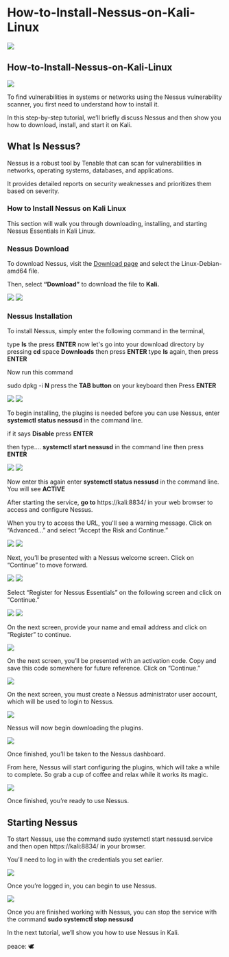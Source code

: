 # How-to-Install-Nessus-on-Kali-Linux




<img src="Folder/Nessus 1.webp">




<h2>How-to-Install-Nessus-on-Kali-Linux</h2>
<img src="Folder/How-to-install-Nessus-on-Kali-Linux-Windows.webp">


To find vulnerabilities in systems or networks using the Nessus vulnerability scanner, you first need to understand how to install it.

In this step-by-step tutorial, we’ll briefly discuss Nessus and then show you how to download, install, and start it on  Kali.


<h2>What Is Nessus?</h2>
Nessus is a robust tool by Tenable that can scan for vulnerabilities in networks, operating systems, databases, and applications.

It provides detailed reports on security weaknesses and prioritizes them based on severity.


<h3>How to Install Nessus on Kali Linux</h3>
This section will walk you through downloading, installing, and starting Nessus Essentials in Kali Linux.

<h3>Nessus Download</h3>

To download Nessus, visit the  <a href="https://www.tenable.com/downloads/nessus">Download page</a>  and select the Linux-Debian-amd64 file.

Then, select <b>“Download”</b> to download the file to <b>Kali.</b>

<img src="Folder/Nessus 2.webp">



<img src="Folder/download-nessus-for-kali.webp">


<h3>Nessus Installation</h3>

To install Nessus, simply enter the following command in the terminal, 


type <b>ls</b> the press <b>ENTER</b>
now let's go into your download directory by pressing <b>cd</b> space <b>Downloads</b> then press <b>ENTER</b>
type <b>ls</b> again, then press <b>ENTER</b>

Now run this command

sudo dpkg -i <b>N</b> press the <b>TAB button</b> on your keyboard then Press <b>ENTER</b>

<img src="Folder/Nessus 3.webp">
<img src="Folder/install-nessus-in-kali.webp">

To begin installing, the plugins is needed before you can use Nessus, 
enter  <b>systemctl status nessusd</b> in the command line.

if it says <b>Disable</b> press <b>ENTER</b>

then type.... <b>systemctl start nessusd</b> in the command line then press <b>ENTER</b>


<img src ="Folder/Nessus 4.webp">
<img src="Folder/start-nessusd-service (1).webp">


Now enter this again enter  <b>systemctl status nessusd</b> in the command line.
You will see <b>ACTIVE</b>



After starting the service, <b>go to</b> https://kali:8834/ in your web browser to access and configure Nessus.

When you try to access the URL, you'll see a warning message. Click on “Advanced…” and select “Accept the Risk and Continue.”

<img src="Folder/Nessus 5.webp">


<img src="Folder/nessus-warning-message.webp">


Next, you’ll be presented with a Nessus welcome screen. Click on “Continue” to move forward.

<img src="Folder/Nessus 6.webp">

<img src="Folder/nessus-welcome-screen.webp">

Select “Register for Nessus Essentials” on the following screen and click on “Continue.”

<img src="Folder/Nessus 7.webp">

<img src="Folder/register-for-nessus-essentials.webp">

On the next screen, provide your name and email address and click on “Register” to continue.

<img src="Folder/get-activation-code.webp">

On the next screen, you’ll be presented with an activation code. Copy and save this code somewhere for future reference. Click on “Continue.”

<img src="Folder/nessus-activation-code.webp">


On the next screen, you must create a Nessus administrator user account, which will be used to login to Nessus.


<img src="Folder/create-nessus-account-kali.webp">

Nessus will now begin downloading the plugins.

<img src="Folder/nessus-plugin-download-kali.webp">


Once finished, you’ll be taken to the Nessus dashboard.

From here, Nessus will start configuring the plugins, which will take a while to complete. So grab a cup of coffee and relax while it works its magic.

<img src="Folder/nessus-plugin-download-kali-1.webp">

Once finished, you’re ready to use Nessus.

<h2>Starting Nessus</h2>
To start Nessus, use the command sudo systemctl start nessusd.service and then open https://kali:8834/ in your browser.


You’ll need to log in with the credentials you set earlier.

<img src="Folder/nessus-log-in-kali.webp">


Once you’re logged in, you can begin to use Nessus.

<img src="Folder/nessus-essentials-interface-kali.webp">


Once you are finished working with Nessus, you can stop the service with the command <b>sudo systemctl stop nessusd</b>


In the next tutorial, we’ll show you how to use Nessus in Kali.

<p>peace: <span>&#x1f54a;</span>

